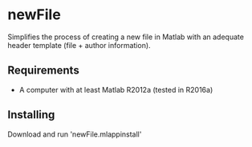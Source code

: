 # newFile
Simplifies the process of creating a new file in Matlab with an adequate header template (file + author information).

## Requirements
- A computer with at least Matlab R2012a (tested in R2016a)

## Installing
Download and run 'newFile.mlappinstall'
